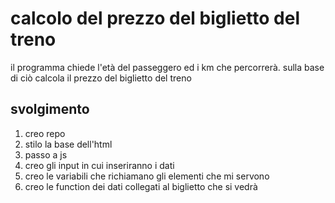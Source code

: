 calcolo del prezzo del biglietto del treno
===
il programma chiede l'età del passeggero ed i km che percorrerà. sulla base di ciò calcola il prezzo del biglietto del treno
## svolgimento

1. creo repo
2. stilo la base dell'html 
3. passo a js
4. creo gli input in cui inseriranno i dati
5. creo le variabili che richiamano gli elementi che mi servono
6. creo le function dei dati collegati al biglietto che si vedrà